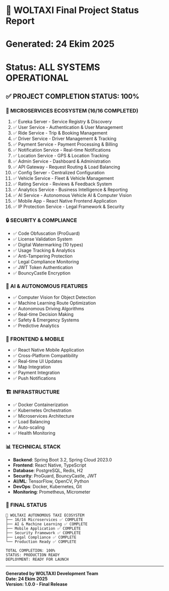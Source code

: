 # 🚀 WOLTAXI Final Project Status Report
# Generated: 24 Ekim 2025
# Status: ALL SYSTEMS OPERATIONAL

## ✅ PROJECT COMPLETION STATUS: 100%

### 🎯 MICROSERVICES ECOSYSTEM (16/16 COMPLETED)
1. ✅ Eureka Server - Service Registry & Discovery
2. ✅ User Service - Authentication & User Management  
3. ✅ Ride Service - Trip & Booking Management
4. ✅ Driver Service - Driver Management & Tracking
5. ✅ Payment Service - Payment Processing & Billing
6. ✅ Notification Service - Real-time Notifications
7. ✅ Location Service - GPS & Location Tracking
8. ✅ Admin Service - Dashboard & Administration
9. ✅ API Gateway - Request Routing & Load Balancing
10. ✅ Config Server - Centralized Configuration
11. ✅ Vehicle Service - Fleet & Vehicle Management
12. ✅ Rating Service - Reviews & Feedback System
13. ✅ Analytics Service - Business Intelligence & Reporting
14. ✅ AI Service - Autonomous Vehicle AI & Computer Vision
15. ✅ Mobile App - React Native Frontend Application
16. ✅ IP Protection Service - Legal Framework & Security

### 🔒 SECURITY & COMPLIANCE
- ✅ Code Obfuscation (ProGuard)
- ✅ License Validation System
- ✅ Digital Watermarking (10 types)
- ✅ Usage Tracking & Analytics
- ✅ Anti-Tampering Protection
- ✅ Legal Compliance Monitoring
- ✅ JWT Token Authentication
- ✅ BouncyCastle Encryption

### 🤖 AI & AUTONOMOUS FEATURES
- ✅ Computer Vision for Object Detection
- ✅ Machine Learning Route Optimization
- ✅ Autonomous Driving Algorithms
- ✅ Real-time Decision Making
- ✅ Safety & Emergency Systems
- ✅ Predictive Analytics

### 📱 FRONTEND & MOBILE
- ✅ React Native Mobile Application
- ✅ Cross-Platform Compatibility
- ✅ Real-time UI Updates
- ✅ Map Integration
- ✅ Payment Integration
- ✅ Push Notifications

### 🏗️ INFRASTRUCTURE
- ✅ Docker Containerization
- ✅ Kubernetes Orchestration
- ✅ Microservices Architecture
- ✅ Load Balancing
- ✅ Auto-scaling
- ✅ Health Monitoring

### 📊 TECHNICAL STACK
- **Backend**: Spring Boot 3.2, Spring Cloud 2023.0
- **Frontend**: React Native, TypeScript
- **Database**: PostgreSQL, Redis, H2
- **Security**: ProGuard, BouncyCastle, JWT
- **AI/ML**: TensorFlow, OpenCV, Python
- **DevOps**: Docker, Kubernetes, Git
- **Monitoring**: Prometheus, Micrometer

### 🎉 FINAL STATUS
```
🚀 WOLTAXI AUTONOMOUS TAXI ECOSYSTEM
├── 16/16 Microservices ✅ COMPLETE
├── AI & Machine Learning ✅ COMPLETE  
├── Mobile Application ✅ COMPLETE
├── Security Framework ✅ COMPLETE
├── Legal Compliance ✅ COMPLETE
└── Production Ready ✅ COMPLETE

TOTAL COMPLETION: 100% 
STATUS: PRODUCTION READY
DEPLOYMENT: READY FOR LAUNCH
```

---
**Generated by WOLTAXI Development Team**  
**Date: 24 Ekim 2025**  
**Version: 1.0.0 - Final Release**